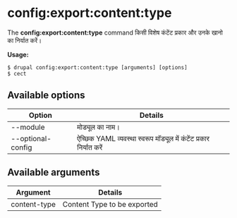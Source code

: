 # config:export:content:type
The **config:export:content:type** command किसी विशेष कंटेंट प्रकार और उनके खानो का निर्यात करें।

**Usage:**
```
$ drupal config:export:content:type [arguments] [options] 
$ cect  
```

## Available options
Option | Details
-------|-------------
--module | मोड्यूल का नाम।
--optional-config | ऐच्छिक YAML व्यवस्था स्वरूप मॉड्यूल में कंटेंट प्रकार निर्यात करें

## Available arguments
Argument | Details
---------|-------------
content-type | Content Type to be exported
